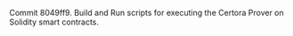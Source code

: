 Commit 8049ff9.                    Build and Run scripts for executing the Certora Prover on Solidity smart contracts.